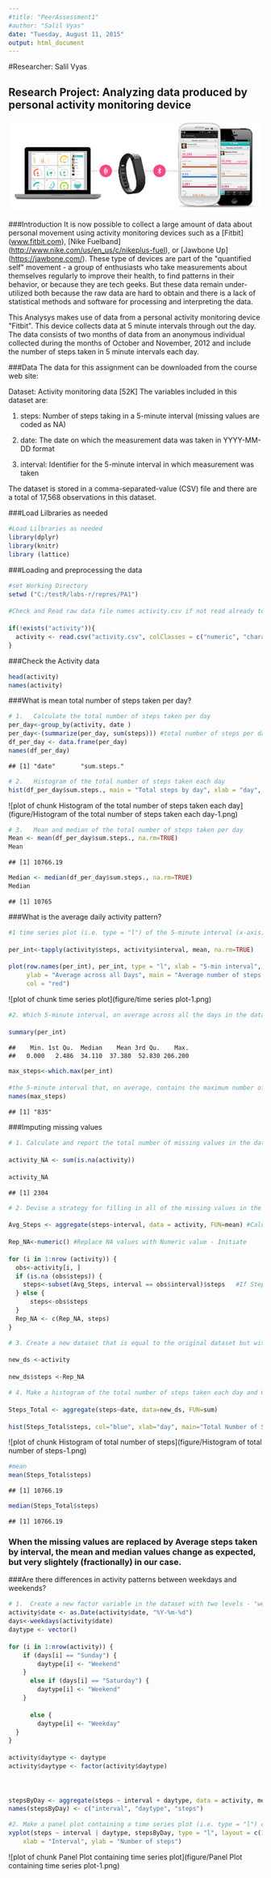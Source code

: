 ```yaml
---
#title: "PeerAssessment1"
#author: "Salil Vyas"
date: "Tuesday, August 11, 2015"
output: html_document
---
```

#Researcher:  Salil Vyas
## Research Project:  Analyzing data produced by personal activity monitoring device

![Fitbit](https://github.com/Salil-Vyas/Fitbit/blob/master/figure/fitbit%20android%20pic.png "Fitbit") 

###Introduction
It is now possible to collect a large amount of data about personal movement using activity monitoring devices such as a [Fitbit] (www.fitbit.com), [Nike Fuelband] (http://www.nike.com/us/en_us/c/nikeplus-fuel), or [Jawbone Up] (https://jawbone.com/). These type of devices are part of the "quantified self" movement - a group of enthusiasts who take measurements about themselves regularly to improve their health, to find patterns in their behavior, or because they are tech geeks. But these data remain under-utilized both because the raw data are hard to obtain and there is a lack of statistical methods and software for processing and interpreting the data.

This Analysys makes use of data from a personal activity monitoring device "Fitbit". This device collects data at 5 minute intervals through out the day. The data consists of two months of data from an anonymous individual collected during the months of October and November, 2012 and include the number of steps taken in 5 minute intervals each day.

###Data
The data for this assignment can be downloaded from the course web site:

Dataset: Activity monitoring data [52K]
The variables included in this dataset are:

1. steps: Number of steps taking in a 5-minute interval (missing values are coded as NA)

2. date: The date on which the measurement data was taken in YYYY-MM-DD format

3.  interval: Identifier for the 5-minute interval in which measurement was taken

The dataset is stored in a comma-separated-value (CSV) file and there are a total of 17,568 observations in this dataset.


###Load Lilbraries as needed


```r
#Load Lilbraries as needed
library(dplyr)
library(knitr)
library (lattice)
```

###Loading and preprocessing the data

```r
#set Working Directory
setwd ("C:/testR/labs-r/repres/PA1")

#Check and Read raw data file names activity.csv if not read already to save time and processing.

if(!exists("activity")){
  activity <- read.csv("activity.csv", colClasses = c("numeric", "character", "numeric"))
}
```


###Check the Activity data

```r
head(activity)
names(activity)
```


###What is mean total number of steps taken per day?

```r
# 1.   Calculate the total number of steps taken per day
per_day<-group_by(activity, date )
per_day<-(summarize(per_day, sum(steps))) #total number of steps per day
df_per_day <- data.frame(per_day)
names(df_per_day)
```

```
## [1] "date"       "sum.steps."
```


```r
# 2.   Histogram of the total number of steps taken each day
hist(df_per_day$sum.steps., main = "Total steps by day", xlab = "day", col = "blue")
```

![plot of chunk Histogram of the total number of steps taken each day](figure/Histogram of the total number of steps taken each day-1.png) 



```r
# 3.   Mean and median of the total number of steps taken per day
Mean <- mean(df_per_day$sum.steps., na.rm=TRUE)
Mean
```

```
## [1] 10766.19
```

```r
Median <- median(df_per_day$sum.steps., na.rm=TRUE)
Median
```

```
## [1] 10765
```

###What is the average daily activity pattern?

```r
#1 time series plot (i.e. type = "l") of the 5-minute interval (x-axis) and the average number of steps taken

per_int<-tapply(activity$steps, activity$interval, mean, na.rm=TRUE)

plot(row.names(per_int), per_int, type = "l", xlab = "5-min interval", 
     ylab = "Average across all Days", main = "Average number of steps taken", 
     col = "red")
```

![plot of chunk time series plot](figure/time series plot-1.png) 


```r
#2. Which 5-minute interval, on average across all the days in the dataset, contains the maximum number of steps?

summary(per_int)
```

```
##    Min. 1st Qu.  Median    Mean 3rd Qu.    Max. 
##   0.000   2.486  34.110  37.380  52.830 206.200
```

```r
max_steps<-which.max(per_int)

#the 5-minute interval that, on average, contains the maximum number of steps is
names(max_steps)
```

```
## [1] "835"
```

###Imputing missing values

```r
# 1. Calculate and report the total number of missing values in the dataset (i.e. the total number of rows with NAs)

activity_NA <- sum(is.na(activity))

activity_NA
```

```
## [1] 2304
```


```r
# 2. Devise a strategy for filling in all of the missing values in the dataset. 

Avg_Steps <- aggregate(steps~interval, data = activity, FUN=mean) #Calculate Average Steps by interval

Rep_NA<-numeric() #Replace NA values with Numeric value - Initiate

for (i in 1:nrow (activity)) {             
  obs<-activity[i, ]
  if (is.na (obs$steps)) {
    steps<-subset(Avg_Steps, interval == obs$interval)$steps   #If Steps=NA then replace the value with Average Steps for the interval
  } else {
      steps<-obs$steps
  }
  Rep_NA <- c(Rep_NA, steps)
}
```



```r
# 3. Create a new dataset that is equal to the original dataset but with missing data filled in

new_ds <-activity

new_ds$steps <-Rep_NA
```


```r
# 4. Make a histogram of the total number of steps taken each day and Calculate and report the mean and median total number of steps taken per day. 

Steps_Total <- aggregate(steps~date, data=new_ds, FUN=sum)

hist(Steps_Total$steps, col="blue", xlab="day", main="Total Number of Steps Taken Each Day after imputing missing values")
```

![plot of chunk Histogram of total number of steps](figure/Histogram of total number of steps-1.png) 

```r
#mean
mean(Steps_Total$steps)
```

```
## [1] 10766.19
```

```r
median(Steps_Total$steps)
```

```
## [1] 10766.19
```

### When the missing values are replaced by Average steps taken by interval, the mean and median values change as expected, but very slightely (fractionally) in our case.


###Are there differences in activity patterns between weekdays and weekends?

```r
# 1.  Create a new factor variable in the dataset with two levels - "weekday" and "weekend" indicating whether a given date is a weekday or weekend day.
activity$date <- as.Date(activity$date, "%Y-%m-%d")
days<-weekdays(activity$date)
daytype <- vector()

for (i in 1:nrow(activity)) {
    if (days[i] == "Sunday") {
        daytype[i] <- "Weekend"
    }
      else if (days[i] == "Saturday") {
        daytype[i] <- "Weekend"
    }
        
      else {
        daytype[i] <- "Weekday"
  }
}

activity$daytype <- daytype
activity$daytype <- factor(activity$daytype)



stepsByDay <- aggregate(steps ~ interval + daytype, data = activity, mean)
names(stepsByDay) <- c("interval", "daytype", "steps")
```




```r
#2. Make a panel plot containing a time series plot (i.e. type = "l") of the 5-minute interval (x-axis) and the average number of steps taken, averaged across all weekday days or weekend days (y-axis). See the README file in the GitHub repository to see an example of what this plot should look like using simulated data.
xyplot(steps ~ interval | daytype, stepsByDay, type = "l", layout = c(1, 2), 
    xlab = "Interval", ylab = "Number of steps")
```

![plot of chunk Panel Plot containing time series plot](figure/Panel Plot containing time series plot-1.png) 
